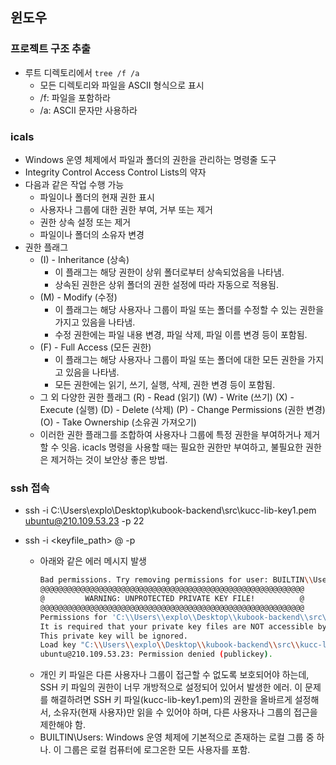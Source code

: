 ## 윈도우

### 프로젝트 구조 추출
- 루트 디렉토리에서 `tree /f /a`
    - 모든 디렉토리와 파일을 ASCII 형식으로 표시
    - /f: 파일을 포함하라
    - /a: ASCII 문자만 사용하라

### icals
- Windows 운영 체제에서 파일과 폴더의 권한을 관리하는 명령줄 도구
- Integrity Control Access Control Lists의 약자
- 다음과 같은  작업 수행 가능
    - 파일이나 폴더의 현재 권한 표시
    - 사용자나 그룹에 대한 권한 부여, 거부 또는 제거
    - 권한 상속 설정 또는 제거
    - 파일이나 폴더의 소유자 변경
- 권한 플래그
    - (I) - Inheritance (상속)
        - 이 플래그는 해당 권한이 상위 폴더로부터 상속되었음을 나타냄.
        - 상속된 권한은 상위 폴더의 권한 설정에 따라 자동으로 적용됨.
    - (M) - Modify (수정)
        - 이 플래그는 해당 사용자나 그룹이 파일 또는 폴더를 수정할 수 있는 권한을 가지고 있음을 나타냄.
        - 수정 권한에는 파일 내용 변경, 파일 삭제, 파일 이름 변경 등이 포함됨.
    - (F) - Full Access (모든 권한)
        - 이 플래그는 해당 사용자나 그룹이 파일 또는 폴더에 대한 모든 권한을 가지고 있음을 나타냄.
        - 모든 권한에는 읽기, 쓰기, 실행, 삭제, 권한 변경 등이 포함됨.
    - 그 외 다양한 권한 플래그
        (R) - Read (읽기)
        (W) - Write (쓰기)
        (X) - Execute (실행)
        (D) - Delete (삭제)
        (P) - Change Permissions (권한 변경)
        (O) - Take Ownership (소유권 가져오기)
    - 이러한 권한 플래그를 조합하여 사용자나 그룹에 특정 권한을 부여하거나 제거할 수 잇음. icacls 명령을 사용할 때는 필요한 권한만 부여하고, 불필요한 권한은 제거하는 것이 보안상 좋은 방법.

### ssh 접속
- ssh -i C:\Users\explo\Desktop\kubook-backend\src\kucc-lib-key1.pem ubuntu@210.109.53.23 -p 22

- ssh -i <keyfile_path> <username>@<host> -p <port>
    - 아래와 같은 에러 메시지 발생
        ```bash
        Bad permissions. Try removing permissions for user: BUILTIN\\Users (S-1-5-32-545) on file C:/Users/explo/Desktop/kubook-backend/src/kucc-lib-key1.pem.
        @@@@@@@@@@@@@@@@@@@@@@@@@@@@@@@@@@@@@@@@@@@@@@@@@@@@@@@@@@@
        @         WARNING: UNPROTECTED PRIVATE KEY FILE!          @
        @@@@@@@@@@@@@@@@@@@@@@@@@@@@@@@@@@@@@@@@@@@@@@@@@@@@@@@@@@@
        Permissions for 'C:\\Users\\explo\\Desktop\\kubook-backend\\src\\kucc-lib-key1.pem' are too open.
        It is required that your private key files are NOT accessible by others.
        This private key will be ignored.
        Load key "C:\\Users\\explo\\Desktop\\kubook-backend\\src\\kucc-lib-key1.pem": bad permissions
        ubuntu@210.109.53.23: Permission denied (publickey).
        ```
    - 개인 키 파일은 다른 사용자나 그룹이 접근할 수 없도록 보호되어야 하는데, SSH 키 파일의 권한이 너무 개방적으로 설정되어 있어서 발생한 에러. 이 문제를 해결하려면  SSH 키 파일(kucc-lib-key1.pem)의 권한을 올바르게 설정해서, 소유자(현재 사용자)만 읽을 수 있어야 하며, 다른 사용자나 그룹의 접근을 제한해야 함.
    - BUILTIN\Users: Windows 운영 체제에 기본적으로 존재하는 로컬 그룹 중 하나. 이 그룹은 로컬 컴퓨터에 로그온한 모든 사용자를 포함.